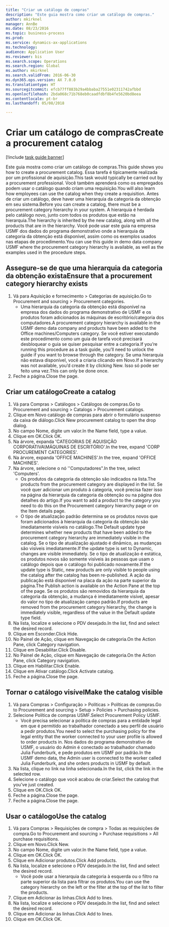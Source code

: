 ```yaml
--- 
title: "Criar um catálogo de compras"
description: "Este guia mostra como criar um catálogo de compras."
author: mkirknel
manager: AnnBe
ms.date: 08/23/2016
ms.topic: business-process
ms.prod: 
ms.service: dynamics-ax-applications
ms.technology: 
audience: Application User
ms.reviewer: bis
ms.search.scope: Operations
ms.search.region: Global
ms.author: mkirknel
ms.search.validFrom: 2016-06-30
ms.dyn365.ops.version: AX 7.0.0
ms.translationtype: HT
ms.sourcegitcommit: efcb77ff883b29a4bbaba27551e02311742afbbd
ms.openlocfilehash: 2bda068c71b768eb0caadfdbf8b4fe5620bd8eea
ms.contentlocale: pt-br
ms.lasthandoff: 05/08/2018

---
```

# <a name="create-a-procurement-catalog"></a><span data-ttu-id="f2336-103">Criar um catálogo de compras</span><span class="sxs-lookup"><span data-stu-id="f2336-103">Create a procurement catalog</span></span>

[!include [task guide banner](../../includes/task-guide-banner.md)]

<span data-ttu-id="f2336-104">Este guia mostra como criar um catálogo de compras.</span><span class="sxs-lookup"><span data-stu-id="f2336-104">This guide shows you how to create a procurement catalog.</span></span> <span data-ttu-id="f2336-105">Essa tarefa é tipicamente realizada por um profissional de aquisição.</span><span class="sxs-lookup"><span data-stu-id="f2336-105">This task would typically be carried out by a procurement professional.</span></span> <span data-ttu-id="f2336-106">Você também aprenderá como os empregados podem usar o catálogo quando criam uma requisição.</span><span class="sxs-lookup"><span data-stu-id="f2336-106">You will also learn how employees can use the catalog when they create a requisition.</span></span> <span data-ttu-id="f2336-107">Antes de criar um catálogo, deve haver uma hierarquia da categoria da obtenção em seu sistema.</span><span class="sxs-lookup"><span data-stu-id="f2336-107">Before you can create a catalog, there must be a procurement category hierarchy in your system.</span></span> <span data-ttu-id="f2336-108">A hierarquia é herdada pelo catálogo novo, junto com todos os produtos que estão na hierarquia.</span><span class="sxs-lookup"><span data-stu-id="f2336-108">The hierarchy is inherited by the new catalog, along with all the products that are in the hierarchy.</span></span> <span data-ttu-id="f2336-109">Você pode usar este guia na empresa USMF dos dados do programa demonstrativo onde a hierarquia da categoria da obtenção está disponível, assim como os exemplos usados nas etapas de procedimento.</span><span class="sxs-lookup"><span data-stu-id="f2336-109">You can use this guide in demo data company USMF where the procurement category hierarchy is available, as well as the examples used in the procedure steps.</span></span>


## <a name="ensure-that-a-procurement-category-hierarchy-exists"></a><span data-ttu-id="f2336-110">Assegure-se de que uma hierarquia da categoria da obtenção exista</span><span class="sxs-lookup"><span data-stu-id="f2336-110">Ensure that a procurement category hierarchy exists</span></span>
1. <span data-ttu-id="f2336-111">Vá para Aquisição e fornecimento > Categorias de aquisição.</span><span class="sxs-lookup"><span data-stu-id="f2336-111">Go to Procurement and sourcing > Procurement categories.</span></span>
    * <span data-ttu-id="f2336-112">Uma hierarquia da categoria da obtenção está disponível na empresa dos dados do programa demonstrativo de USMF e os produtos foram adicionados às máquinas de escritório/categoria dos computadores.</span><span class="sxs-lookup"><span data-stu-id="f2336-112">A procurement category hierarchy is available in the USMF demo data company and products have been added to the Office machines/Computers category.</span></span> <span data-ttu-id="f2336-113">Se você estiver executando este procedimento como um guia de tarefa você precisará desbloquear o guia se quiser pesquisar entre a categoria.</span><span class="sxs-lookup"><span data-stu-id="f2336-113">If you’re running this procedure as a task guide, you’ll need to unlock the guide if you want to browse through the category.</span></span> <span data-ttu-id="f2336-114">Se uma hierarquia não estava disponível, você a criaria clicando em Novo.</span><span class="sxs-lookup"><span data-stu-id="f2336-114">If a hierarchy was not available, you’d create it by clicking New.</span></span> <span data-ttu-id="f2336-115">Isso só pode ser feito uma vez.</span><span class="sxs-lookup"><span data-stu-id="f2336-115">This can only be done once.</span></span>  
2. <span data-ttu-id="f2336-116">Feche a página.</span><span class="sxs-lookup"><span data-stu-id="f2336-116">Close the page.</span></span>

## <a name="create-a-catalog"></a><span data-ttu-id="f2336-117">Criar um catálogo</span><span class="sxs-lookup"><span data-stu-id="f2336-117">Create a catalog</span></span>
1. <span data-ttu-id="f2336-118">Vá para Compras > Catálogos > Catálogos de compras.</span><span class="sxs-lookup"><span data-stu-id="f2336-118">Go to Procurement and sourcing > Catalogs > Procurement catalogs.</span></span>
2. <span data-ttu-id="f2336-119">Clique em Novo catálogo de compras para abrir o formulário suspenso da caixa de diálogo.</span><span class="sxs-lookup"><span data-stu-id="f2336-119">Click New procurement catalog to open the drop dialog.</span></span>
3. <span data-ttu-id="f2336-120">No campo Nome, digite um valor.</span><span class="sxs-lookup"><span data-stu-id="f2336-120">In the Name field, type a value.</span></span>
4. <span data-ttu-id="f2336-121">Clique em OK.</span><span class="sxs-lookup"><span data-stu-id="f2336-121">Click OK.</span></span>
5. <span data-ttu-id="f2336-122">Na árvore, expanda 'CATEGORIAS DE AQUISIÇÃO CORPORATIVA\MÁQUINAS DE ESCRITÓRIO'.</span><span class="sxs-lookup"><span data-stu-id="f2336-122">In the tree, expand 'CORP PROCUREMENT CATEGORIES'.</span></span>
6. <span data-ttu-id="f2336-123">Na árvore, expanda 'OFFICE MACHINES'.</span><span class="sxs-lookup"><span data-stu-id="f2336-123">In the tree, expand 'OFFICE MACHINES'.</span></span>
7. <span data-ttu-id="f2336-124">Na árvore, selecione o nó ''Computadores".</span><span class="sxs-lookup"><span data-stu-id="f2336-124">In the tree, select 'Computers'.</span></span>
    * <span data-ttu-id="f2336-125">Os produtos da categoria da obtenção são indicados na lista.</span><span class="sxs-lookup"><span data-stu-id="f2336-125">The products from the procurement category are displayed in the list.</span></span> <span data-ttu-id="f2336-126">Se você quer adicionar um produto à categoria, você precisa fazer isso na página da hierarquia da categoria da obtenção ou na página dos detalhes do artigo.</span><span class="sxs-lookup"><span data-stu-id="f2336-126">If you want to add a product to the category you need to do this on the Procurement category hierarchy page or on the Item details page.</span></span>  
    * <span data-ttu-id="f2336-127">O tipo de atualização padrão determina se os produtos novos que foram adicionados à hierarquia da categoria da obtenção são imediatamente visíveis no catálogo.</span><span class="sxs-lookup"><span data-stu-id="f2336-127">The Default update type determines whether new products that have been added to the procurement category hierarchy are immediately visible in the catalog.</span></span> <span data-ttu-id="f2336-128">Se o tipo de atualização ajustado é dinâmico, as mudanças são visíveis imediatamente.</span><span class="sxs-lookup"><span data-stu-id="f2336-128">If the update type is set to Dynamic, changes are visible immediately.</span></span> <span data-ttu-id="f2336-129">Se o tipo de atualização é estática, os produtos novos são somente visíveis às pessoas que usam o catálogo depois que o catálogo foi publicado novamente.</span><span class="sxs-lookup"><span data-stu-id="f2336-129">If the update type is Static, new products are only visible to people using the catalog after the catalog has been re-published.</span></span> <span data-ttu-id="f2336-130">A ação da publicação está disponível na placa da ação na parte superior da página.</span><span class="sxs-lookup"><span data-stu-id="f2336-130">The Publish action is available on the Action Pane at the top of the page.</span></span> <span data-ttu-id="f2336-131">Se os produtos são removidos da hierarquia da categoria da obtenção, a mudança é imediatamente visível, apesar do valor no tipo de atualização campo padrão.</span><span class="sxs-lookup"><span data-stu-id="f2336-131">If products are removed from the procurement category hierarchy, the change is immediately visible, regardless of the value in the Default update type field.</span></span>  
8. <span data-ttu-id="f2336-132">Na lista, localize e selecione o PDV desejado.</span><span class="sxs-lookup"><span data-stu-id="f2336-132">In the list, find and select the desired record.</span></span>
9. <span data-ttu-id="f2336-133">Clique em Esconder.</span><span class="sxs-lookup"><span data-stu-id="f2336-133">Click Hide.</span></span>
10. <span data-ttu-id="f2336-134">No Painel de Ação, clique em Navegação de categoria.</span><span class="sxs-lookup"><span data-stu-id="f2336-134">On the Action Pane, click Category navigation.</span></span>
11. <span data-ttu-id="f2336-135">Clique em Desabilitar.</span><span class="sxs-lookup"><span data-stu-id="f2336-135">Click Disable.</span></span>
12. <span data-ttu-id="f2336-136">No Painel de Ação, clique em Navegação de categoria.</span><span class="sxs-lookup"><span data-stu-id="f2336-136">On the Action Pane, click Category navigation.</span></span>
13. <span data-ttu-id="f2336-137">Clique em Habilitar.</span><span class="sxs-lookup"><span data-stu-id="f2336-137">Click Enable.</span></span>
14. <span data-ttu-id="f2336-138">Clique em Ativar catálogo.</span><span class="sxs-lookup"><span data-stu-id="f2336-138">Click Activate catalog.</span></span>
15. <span data-ttu-id="f2336-139">Feche a página.</span><span class="sxs-lookup"><span data-stu-id="f2336-139">Close the page.</span></span>

## <a name="make-the-catalog-visible"></a><span data-ttu-id="f2336-140">Tornar o catálogo visível</span><span class="sxs-lookup"><span data-stu-id="f2336-140">Make the catalog visible</span></span>
1. <span data-ttu-id="f2336-141">Vá para Compras > Configuração > Políticas > Políticas de compras.</span><span class="sxs-lookup"><span data-stu-id="f2336-141">Go to Procurement and sourcing > Setup > Policies > Purchasing policies.</span></span>
2. <span data-ttu-id="f2336-142">Selecione Política de compras USMF.</span><span class="sxs-lookup"><span data-stu-id="f2336-142">Select Procurement Policy USMF.</span></span>
    * <span data-ttu-id="f2336-143">Você precisa selecionar a política de compras para a entidade legal em que é permitido ao trabalhador conectado a seu perfil de usuário a pedir produtos.</span><span class="sxs-lookup"><span data-stu-id="f2336-143">You need to select the purchasing policy for the legal entity that the worker connected to your user profile is allowed to order products in.</span></span> <span data-ttu-id="f2336-144">Nos dados do programa demonstrativo de USMF, o usuário do Admin é conectado ao trabalhador chamado Julia Funderburk, e pede produtos em USMF por padrão.</span><span class="sxs-lookup"><span data-stu-id="f2336-144">In the USMF demo data, the Admin user is connected to the worker called Julia Funderburk, and she orders products in USMF by default.</span></span>  
3. <span data-ttu-id="f2336-145">Na lista, clique no link na linha selecionada.</span><span class="sxs-lookup"><span data-stu-id="f2336-145">In the list, click the link in the selected row.</span></span>
4. <span data-ttu-id="f2336-146">Selecione o catálogo que você acabou de criar.</span><span class="sxs-lookup"><span data-stu-id="f2336-146">Select the catalog that you’ve just created.</span></span>
5. <span data-ttu-id="f2336-147">Clique em OK.</span><span class="sxs-lookup"><span data-stu-id="f2336-147">Click OK.</span></span>
6. <span data-ttu-id="f2336-148">Feche a página.</span><span class="sxs-lookup"><span data-stu-id="f2336-148">Close the page.</span></span>
7. <span data-ttu-id="f2336-149">Feche a página.</span><span class="sxs-lookup"><span data-stu-id="f2336-149">Close the page.</span></span>

## <a name="use-the-catalog"></a><span data-ttu-id="f2336-150">Usar o catálogo</span><span class="sxs-lookup"><span data-stu-id="f2336-150">Use the catalog</span></span>
1. <span data-ttu-id="f2336-151">Vá para Compras > Requisições de compra > Todas as requisições de compra.</span><span class="sxs-lookup"><span data-stu-id="f2336-151">Go to Procurement and sourcing > Purchase requisitions > All purchase requisitions.</span></span>
2. <span data-ttu-id="f2336-152">Clique em Novo.</span><span class="sxs-lookup"><span data-stu-id="f2336-152">Click New.</span></span>
3. <span data-ttu-id="f2336-153">No campo Nome, digite um valor.</span><span class="sxs-lookup"><span data-stu-id="f2336-153">In the Name field, type a value.</span></span>
4. <span data-ttu-id="f2336-154">Clique em OK.</span><span class="sxs-lookup"><span data-stu-id="f2336-154">Click OK.</span></span>
5. <span data-ttu-id="f2336-155">Clique em Adicionar produtos.</span><span class="sxs-lookup"><span data-stu-id="f2336-155">Click Add products.</span></span>
6. <span data-ttu-id="f2336-156">Na lista, localize e selecione o PDV desejado.</span><span class="sxs-lookup"><span data-stu-id="f2336-156">In the list, find and select the desired record.</span></span>
    * <span data-ttu-id="f2336-157">Você pode usar a hierarquia da categoria à esquerda ou o filtro na parte superior da lista para filtrar os produtos.</span><span class="sxs-lookup"><span data-stu-id="f2336-157">You can use the category hierarchy on the left or the filter at the top of the list to filter the products.</span></span>  
7. <span data-ttu-id="f2336-158">Clique em Adicionar às linhas.</span><span class="sxs-lookup"><span data-stu-id="f2336-158">Click Add to lines.</span></span>
8. <span data-ttu-id="f2336-159">Na lista, localize e selecione o PDV desejado.</span><span class="sxs-lookup"><span data-stu-id="f2336-159">In the list, find and select the desired record.</span></span>
9. <span data-ttu-id="f2336-160">Clique em Adicionar às linhas.</span><span class="sxs-lookup"><span data-stu-id="f2336-160">Click Add to lines.</span></span>
10. <span data-ttu-id="f2336-161">Clique em OK.</span><span class="sxs-lookup"><span data-stu-id="f2336-161">Click OK.</span></span>


